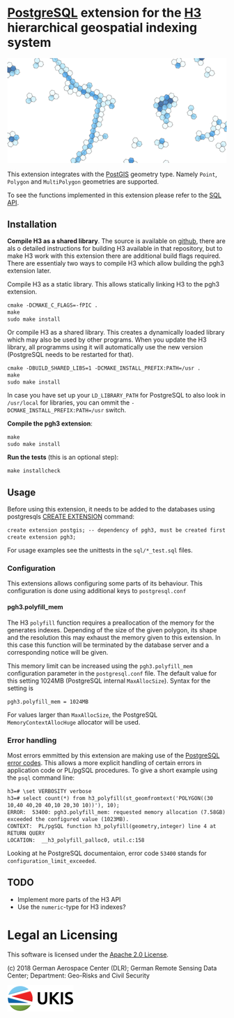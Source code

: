 # [PostgreSQL](https://www.postgresql.org) extension for the [H3](https://uber.github.io/h3) hierarchical geospatial indexing system

![](doc/hexagons-example.png)

This extension integrates with the [PostGIS](https://postgis.net/) geometry type. Namely `Point`, `Polygon` and `MultiPolygon` geometries are supported.

To see the functions implemented in this extension please refer to the [SQL API](doc/pgh3.md).


## Installation

__Compile H3 as a shared library__. The source is available on [github](https://github.com/uber/h3), there are als
o detailed instructions for building H3 available in that repository, but to make H3 work with this extension there 
are additional build flags required. There are essentialy two ways to compile H3 which allow building the pgh3 extension
later.

Compile H3 as a static library. This allows statically linking H3 to the pgh3 extension. 

    cmake -DCMAKE_C_FLAGS=-fPIC .
    make
    sudo make install

Or compile H3 as a shared library. This creates a dynamically loaded library which may also be used by other programs. When
you update the H3 library, all programms using it will automatically use the new version (PostgreSQL needs to 
be restarted for that).

    cmake -DBUILD_SHARED_LIBS=1 -DCMAKE_INSTALL_PREFIX:PATH=/usr .
    make
    sudo make install

In case you have set up your `LD_LIBRARY_PATH` for PostgreSQL to also look in `/usr/local` for libraries, you can ommit the `-DCMAKE_INSTALL_PREFIX:PATH=/usr` switch.

__Compile the pgh3 extension__:

    make
    sudo make install

__Run the tests__ (this is an optional step):

    make installcheck

## Usage

Before using this extension, it needs to be added to the databases using postgresqls [CREATE EXTENSION](https://www.postgresql.org/docs/current/static/sql-createextension.html) command:

    create extension postgis; -- dependency of pgh3, must be created first
    create extension pgh3;

For usage examples see the unittests in the `sql/*_test.sql` files.

### Configuration

This extensions allows configuring some parts of its behaviour. This configuration is done using additional keys to `postgresql.conf`

#### pgh3.polyfill_mem

The H3 `polyfill` function requires a preallocation of the memory for the generates indexes. Depending of the size of the
given polygon, its shape and the resolution this may exhaust the memory given to this extension. In this case
this function will be terminated by the database server and a corresponding notice will be given.

This memory limit can be increased using the `pgh3.polyfill_mem` configuration parameter in the `postgresql.conf` file. The 
default value for this setting 1024MB (PostgreSQL internal `MaxAllocSize`). Syntax for the setting is

    pgh3.polyfill_mem = 1024MB

For values larger than `MaxAllocSize`, the PostgreSQL `MemoryContextAllocHuge` allocator will be used.


### Error handling

Most errors emmitted by this extension are making use of the [PostgreSQL error codes](https://www.postgresql.org/docs/current/errcodes-appendix.html).
This allows a more explicit handling of certain errors in application code or PL/pgSQL procedures. To give a short example using the `psql` command line:

    h3=# \set VERBOSITY verbose 
    h3=# select count(*) from h3_polyfill(st_geomfromtext('POLYGON((30 10,40 40,20 40,10 20,30 10))'), 10);
    ERROR:  53400: pgh3.polyfill_mem: requested memory allocation (7.58GB) exceeded the configured value (1023MB).
    CONTEXT:  PL/pgSQL function h3_polyfill(geometry,integer) line 4 at RETURN QUERY
    LOCATION:  __h3_polyfill_palloc0, util.c:158

Looking at he PostgreSQL documentaion, error code `53400` stands for `configuration_limit_exceeded`.


## TODO

* Implement more parts of the H3 API
* Use the `numeric`-type for H3 indexes?

# Legal an Licensing

This software is licensed under the [Apache 2.0 License](LICENSE.txt).

(c) 2018 German Aerospace Center (DLR); German Remote Sensing Data Center; Department: Geo-Risks and Civil Security

[![UKIS](doc/ukis-logo.png)](https://www.dlr.de/eoc/en/desktopdefault.aspx/tabid-5413/10560_read-21914/)
